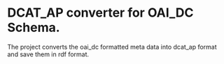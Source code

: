 # DCAT_AP converter for OAI_DC Schema.
The project converts the oai_dc formatted meta data into dcat_ap format and save them in rdf format.
